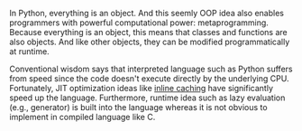 In Python, everything is an object. And this seemly OOP idea also enables programmers with powerful computational power: metaprogramming. Because everything is an object, this means that classes and functions are also objects. And like other objects, they can be modified programmatically at runtime.  

Conventional wisdom says that interpreted language such as Python suffers from speed since the code doesn't execute directly by the underlying CPU. Fortunately, JIT optimization ideas like [inline caching](https://mobile.twitter.com/raymondh/status/1357478486647005187) have significantly speed up the language. Furthermore, runtime idea such as lazy evaluation (e.g., generator) is built into the language whereas it is not obvious to implement in compiled language like C.

